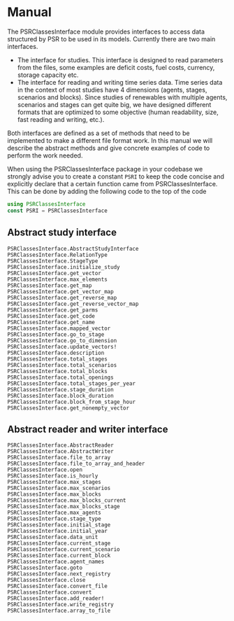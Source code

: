 # Manual

The PSRClassesInterface module provides interfaces to access data structured by PSR to be used in its models. Currently there are two main interfaces. 
 * The interface for studies. This interface is designed to read parameters from the files, some examples are deficit costs, fuel costs, currency, storage capacity etc.
 * The interface for reading and writing time series data. Time series data in the context of most studies have 4 dimensions (agents, stages, scenarios and blocks). Since studies of renewables with multiple agents, scenarios and stages can get quite big, we have designed different formats that are optimized to some objective (human readability, size, fast reading and writing, etc.).

Both interfaces are defined as a set of methods that need to be implemented to make a different file format work. In this manual we will describe the abstract methods and give concrete examples of code to perform the work needed.

When using the PSRClassesInterface package in your codebase we strongly advise you to create a constant `PSRI` to keep the code concise and explicitly declare that a certain function came from PSRClassesInterface. This can be done by adding the following code to the top of the code
```julia
using PSRClassesInterface
const PSRI = PSRClassesInterface
```

## Abstract study interface

```@docs
PSRClassesInterface.AbstractStudyInterface
PSRClassesInterface.RelationType
PSRClassesInterface.StageType
PSRClassesInterface.initialize_study
PSRClassesInterface.get_vector
PSRClassesInterface.max_elements
PSRClassesInterface.get_map
PSRClassesInterface.get_vector_map
PSRClassesInterface.get_reverse_map
PSRClassesInterface.get_reverse_vector_map
PSRClassesInterface.get_parms
PSRClassesInterface.get_code
PSRClassesInterface.get_name
PSRClassesInterface.mapped_vector
PSRClassesInterface.go_to_stage
PSRClassesInterface.go_to_dimension
PSRClassesInterface.update_vectors!
PSRClassesInterface.description
PSRClassesInterface.total_stages
PSRClassesInterface.total_scenarios
PSRClassesInterface.total_blocks
PSRClassesInterface.total_openings
PSRClassesInterface.total_stages_per_year
PSRClassesInterface.stage_duration
PSRClassesInterface.block_duration
PSRClassesInterface.block_from_stage_hour
PSRClassesInterface.get_nonempty_vector
```

## Abstract reader and writer interface

```@docs
PSRClassesInterface.AbstractReader
PSRClassesInterface.AbstractWriter
PSRClassesInterface.file_to_array
PSRClassesInterface.file_to_array_and_header
PSRClassesInterface.open
PSRClassesInterface.is_hourly
PSRClassesInterface.max_stages
PSRClassesInterface.max_scenarios
PSRClassesInterface.max_blocks
PSRClassesInterface.max_blocks_current
PSRClassesInterface.max_blocks_stage
PSRClassesInterface.max_agents
PSRClassesInterface.stage_type
PSRClassesInterface.initial_stage
PSRClassesInterface.initial_year
PSRClassesInterface.data_unit
PSRClassesInterface.current_stage
PSRClassesInterface.current_scenario
PSRClassesInterface.current_block
PSRClassesInterface.agent_names
PSRClassesInterface.goto
PSRClassesInterface.next_registry
PSRClassesInterface.close
PSRClassesInterface.convert_file
PSRClassesInterface.convert
PSRClassesInterface.add_reader!
PSRClassesInterface.write_registry
PSRClassesInterface.array_to_file
```